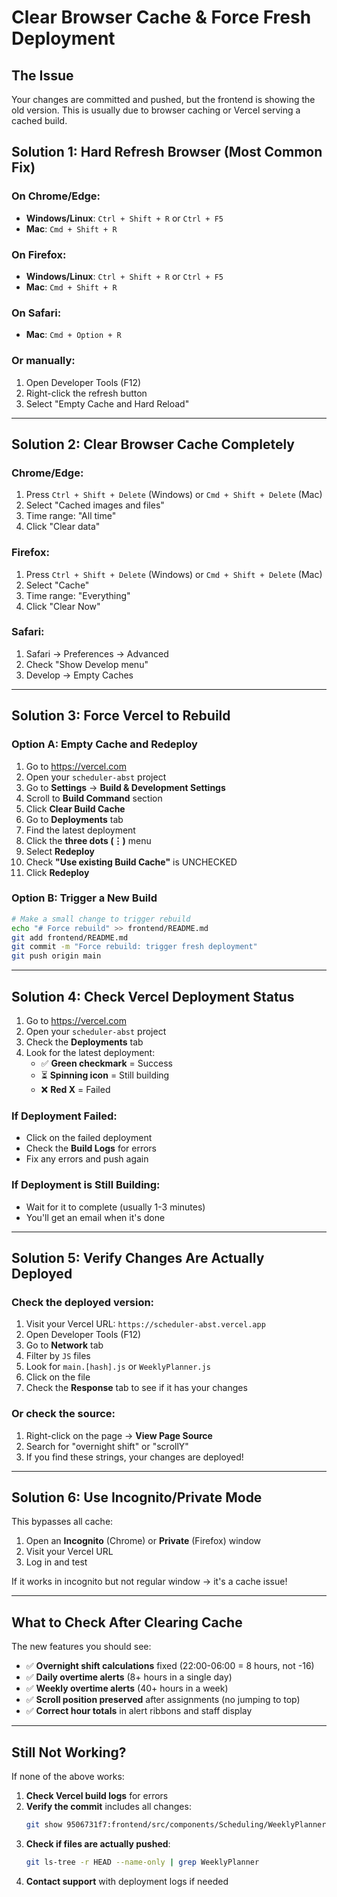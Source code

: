 # Clear Browser Cache & Force Fresh Deployment

## The Issue
Your changes are committed and pushed, but the frontend is showing the old version. This is usually due to browser caching or Vercel serving a cached build.

## Solution 1: Hard Refresh Browser (Most Common Fix)

### On Chrome/Edge:
- **Windows/Linux**: `Ctrl + Shift + R` or `Ctrl + F5`
- **Mac**: `Cmd + Shift + R`

### On Firefox:
- **Windows/Linux**: `Ctrl + Shift + R` or `Ctrl + F5`
- **Mac**: `Cmd + Shift + R`

### On Safari:
- **Mac**: `Cmd + Option + R`

### Or manually:
1. Open Developer Tools (F12)
2. Right-click the refresh button
3. Select "Empty Cache and Hard Reload"

---

## Solution 2: Clear Browser Cache Completely

### Chrome/Edge:
1. Press `Ctrl + Shift + Delete` (Windows) or `Cmd + Shift + Delete` (Mac)
2. Select "Cached images and files"
3. Time range: "All time"
4. Click "Clear data"

### Firefox:
1. Press `Ctrl + Shift + Delete` (Windows) or `Cmd + Shift + Delete` (Mac)
2. Select "Cache"
3. Time range: "Everything"
4. Click "Clear Now"

### Safari:
1. Safari → Preferences → Advanced
2. Check "Show Develop menu"
3. Develop → Empty Caches

---

## Solution 3: Force Vercel to Rebuild

### Option A: Empty Cache and Redeploy
1. Go to https://vercel.com
2. Open your `scheduler-abst` project
3. Go to **Settings** → **Build & Development Settings**
4. Scroll to **Build Command** section
5. Click **Clear Build Cache**
6. Go to **Deployments** tab
7. Find the latest deployment
8. Click the **three dots (⋮)** menu
9. Select **Redeploy**
10. Check **"Use existing Build Cache"** is UNCHECKED
11. Click **Redeploy**

### Option B: Trigger a New Build
```bash
# Make a small change to trigger rebuild
echo "# Force rebuild" >> frontend/README.md
git add frontend/README.md
git commit -m "Force rebuild: trigger fresh deployment"
git push origin main
```

---

## Solution 4: Check Vercel Deployment Status

1. Go to https://vercel.com
2. Open your `scheduler-abst` project
3. Check the **Deployments** tab
4. Look for the latest deployment:
   - ✅ **Green checkmark** = Success
   - ⏳ **Spinning icon** = Still building
   - ❌ **Red X** = Failed

### If Deployment Failed:
- Click on the failed deployment
- Check the **Build Logs** for errors
- Fix any errors and push again

### If Deployment is Still Building:
- Wait for it to complete (usually 1-3 minutes)
- You'll get an email when it's done

---

## Solution 5: Verify Changes Are Actually Deployed

### Check the deployed version:
1. Visit your Vercel URL: `https://scheduler-abst.vercel.app`
2. Open Developer Tools (F12)
3. Go to **Network** tab
4. Filter by `JS` files
5. Look for `main.[hash].js` or `WeeklyPlanner.js`
6. Click on the file
7. Check the **Response** tab to see if it has your changes

### Or check the source:
1. Right-click on the page → **View Page Source**
2. Search for "overnight shift" or "scrollY" 
3. If you find these strings, your changes are deployed!

---

## Solution 6: Use Incognito/Private Mode

This bypasses all cache:
1. Open an **Incognito** (Chrome) or **Private** (Firefox) window
2. Visit your Vercel URL
3. Log in and test

If it works in incognito but not regular window → it's a cache issue!

---

## What to Check After Clearing Cache

The new features you should see:
- ✅ **Overnight shift calculations** fixed (22:00-06:00 = 8 hours, not -16)
- ✅ **Daily overtime alerts** (8+ hours in a single day)
- ✅ **Weekly overtime alerts** (40+ hours in a week)
- ✅ **Scroll position preserved** after assignments (no jumping to top)
- ✅ **Correct hour totals** in alert ribbons and staff display

---

## Still Not Working?

If none of the above works:

1. **Check Vercel build logs** for errors
2. **Verify the commit** includes all changes:
   ```bash
   git show 9506731f7:frontend/src/components/Scheduling/WeeklyPlanner.js | grep -i "overnight"
   ```
3. **Check if files are actually pushed**:
   ```bash
   git ls-tree -r HEAD --name-only | grep WeeklyPlanner
   ```
4. **Contact support** with deployment logs if needed

